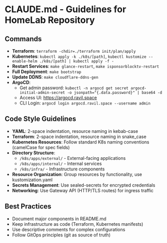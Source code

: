# CLAUDE.md - Guidelines for HomeLab Repository

## Commands
- **Terraform**: `terraform -chdir=./terraform init/plan/apply`
- **Kubernetes**: `kubectl apply -k ./k8s/[path]`, `kubectl kustomize --enable-helm ./k8s/[path] | kubectl apply -f -`
- **Restart Services**: `make glance-restart`, `make isponsorblocktv-restart`
- **Full Deployment**: `make bootstrap`
- **Update DDNS**: `make cloudflare-ddns-gen`
- **ArgoCD**:
  - Get admin password: `kubectl -n argocd get secret argocd-initial-admin-secret -o jsonpath="{.data.password}" | base64 -d`
  - Access UI: https://argocd.ravil.space
  - CLI Login: `argocd login argocd.ravil.space --username admin`

## Code Style Guidelines
- **YAML**: 2-space indentation, resource naming in kebab-case
- **Terraform**: 2-space indentation, resource naming in snake_case
- **Kubernetes Resources**: Follow standard K8s naming conventions (camelCase for spec fields)
- **Directory Structure**:
  - `/k8s/apps/external/` - External-facing applications
  - `/k8s/apps/internal/` - Internal services
  - `/k8s/infra/` - Infrastructure components
- **Resource Organization**: Group resources by functionality, use kustomization.yaml
- **Secrets Management**: Use sealed-secrets for encrypted credentials
- **Networking**: Use Gateway API (HTTP/TLS routes) for ingress traffic

## Best Practices
- Document major components in README.md
- Keep infrastructure as code (Terraform, Kubernetes manifests)
- Use descriptive comments for complex configurations
- Follow GitOps principles (git as source of truth)